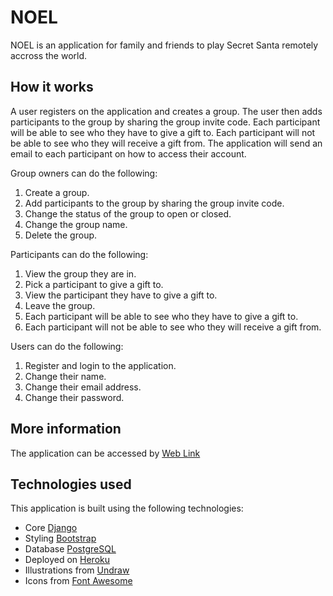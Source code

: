 # NOEL
NOEL is an application for family and friends to play Secret Santa remotely accross the world.

## How it works
A user registers on the application and creates a group. The user then adds participants to the group by sharing the group invite code. Each participant will be able to see who they have to give a gift to. Each participant will not be able to see who they will receive a gift from. The application will send an email to each participant on how to access their account. 

Group owners can do the following:
1. Create a group.
2. Add participants to the group by sharing the group invite code.
3. Change the status of the group to open or closed.
4. Change the group name.
5. Delete the group.

Participants can do the following:
1. View the group they are in.
2. Pick a participant to give a gift to.
3. View the participant they have to give a gift to.
4. Leave the group.
5. Each participant will be able to see who they have to give a gift to.
6. Each participant will not be able to see who they will receive a gift from.

Users can do the following:
1. Register and login to the application.
2. Change their name.
3. Change their email address.
4. Change their password.


## More information
The application can be accessed by [Web Link](https://noel.ighomena.me/)


## Technologies used
This application is built using the following technologies:
- Core [Django](https://www.djangoproject.com/)
- Styling [Bootstrap](https://getbootstrap.com/)
- Database [PostgreSQL](https://www.postgresql.org/)
- Deployed on [Heroku](https://www.heroku.com/)
- Illustrations from [Undraw](https://undraw.co/)
- Icons from [Font Awesome](https://fontawesome.com/)